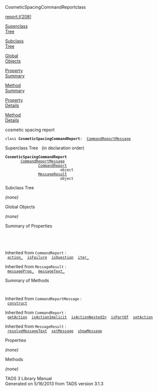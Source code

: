 ---
---
<span class="title">CosmeticSpacingCommandReport</span><span class="type">class</span>

[report.t](../file/report.t.html)\[[208](../source/report.t.html#208)\]

[Superclass  
Tree](#_SuperClassTree_)

[Subclass  
Tree](#_SubClassTree_)

[Global  
Objects](#_ObjectSummary_)

[Property  
Summary](#_PropSummary_)

[Method  
Summary](#_MethodSummary_)

[Property  
Details](#_Properties_)

[Method  
Details](#_Methods_)

<div class="fdesc">

cosmetic spacing report

`class `**`CosmeticSpacingCommandReport`**` :   `[`CommandReportMessage`](../object/CommandReportMessage.html)

</div>

<span id="_SuperClassTree_"></span>

<div class="mjhd">

<span class="hdln">Superclass Tree</span>   (in declaration order)

</div>

**`CosmeticSpacingCommandReport`**  
`         `[`CommandReportMessage`](../object/CommandReportMessage.html)  
`                 `[`CommandReport`](../object/CommandReport.html)  
`                         object`  
`                 `[`MessageResult`](../object/MessageResult.html)  
`                         object`  
<span id="_SubClassTree_"></span>

<div class="mjhd">

<span class="hdln">Subclass Tree</span>  

</div>

*(none)* <span id="_ObjectSummary_"></span>

<div class="mjhd">

<span class="hdln">Global Objects</span>  

</div>

*(none)* <span id="_PropSummary_"></span>

<div class="mjhd">

<span class="hdln">Summary of Properties</span>  

</div>

` `

` `

Inherited from `CommandReport` :  
` `[`action_`](../object/CommandReport.html#action_)`  `[`isFailure`](../object/CommandReport.html#isFailure)`  `[`isQuestion`](../object/CommandReport.html#isQuestion)`  `[`iter_`](../object/CommandReport.html#iter_)`  `

Inherited from `MessageResult` :  
` `[`messageProp_`](../object/MessageResult.html#messageProp_)`  `[`messageText_`](../object/MessageResult.html#messageText_)`  `

<span id="_MethodSummary_"></span>

<div class="mjhd">

<span class="hdln">Summary of Methods</span>  

</div>

` `

Inherited from `CommandReportMessage` :  
` `[`construct`](../object/CommandReportMessage.html#construct)`  `

Inherited from `CommandReport` :  
` `[`getAction`](../object/CommandReport.html#getAction)`  `[`isActionImplicit`](../object/CommandReport.html#isActionImplicit)`  `[`isActionNestedIn`](../object/CommandReport.html#isActionNestedIn)`  `[`isPartOf`](../object/CommandReport.html#isPartOf)`  `[`setAction`](../object/CommandReport.html#setAction)`  `

Inherited from `MessageResult` :  
` `[`resolveMessageText`](../object/MessageResult.html#resolveMessageText)`  `[`setMessage`](../object/MessageResult.html#setMessage)`  `[`showMessage`](../object/MessageResult.html#showMessage)`  `

<span id="_Properties_"></span>

<div class="mjhd">

<span class="hdln">Properties</span>  

</div>

*(none)* <span id="_Methods_"></span>

<div class="mjhd">

<span class="hdln">Methods</span>  

</div>

*(none)*

<div class="ftr">

TADS 3 Library Manual  
Generated on 5/16/2013 from TADS version 3.1.3

</div>
